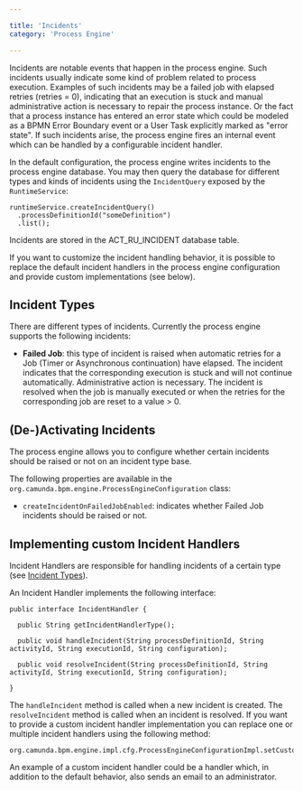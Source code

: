 ```yaml
---

title: 'Incidents'
category: 'Process Engine'

---
```


Incidents are notable events that happen in the process engine. Such incidents usually indicate some kind of problem related to process execution. Examples of such incidents may be a failed job with elapsed retries (retries = 0), indicating that an execution is stuck and manual administrative action is necessary to repair the process instance. Or the fact that a process instance has entered an error state which could be modeled as a BPMN Error Boundary event or a User Task explicitly marked as "error state". If such incidents arise, the process engine fires an internal event which can be handled by a configurable incident handler.

In the default configuration, the process engine writes incidents to the process engine database. You may then query the database for different types and kinds of incidents using the `IncidentQuery` exposed by the `RuntimeService`:

    runtimeService.createIncidentQuery()
      .processDefinitionId("someDefinition")
      .list();

Incidents are stored in the ACT_RU_INCIDENT database table.

If you want to customize the incident handling behavior, it is possible to replace the default incident handlers in the process engine configuration and provide custom implementations (see below).

## Incident Types

There are different types of incidents. Currently the process engine supports the following incidents:

  * **Failed Job**: this type of incident is raised when automatic retries for a Job (Timer or Asynchronous continuation) have elapsed. The incident indicates that the corresponding execution is stuck and will not continue automatically. Administrative action is necessary.
  The incident is resolved when the job is manually executed or when the retries for the corresponding job are reset to a value > 0.

## (De-)Activating Incidents

The process engine allows you to configure  whether certain incidents should be raised or not on an incident type base.

The following properties are available in the `org.camunda.bpm.engine.ProcessEngineConfiguration` class:

  * `createIncidentOnFailedJobEnabled`: indicates whether Failed Job incidents should be raised or not.

## Implementing custom Incident Handlers

Incident Handlers are responsible for handling incidents of a certain type (see <a href="ref:#process-engine-incidents-incident-types">Incident Types</a>).

An Incident Handler implements the following interface:

    public interface IncidentHandler {

      public String getIncidentHandlerType();

      public void handleIncident(String processDefinitionId, String activityId, String executionId, String configuration);

      public void resolveIncident(String processDefinitionId, String activityId, String executionId, String configuration);

    }

The `handleIncident` method is called when a new incident is created. The `resolveIncident` method is called when an incident is resolved. If you want to provide a custom incident handler implementation you can replace one or multiple incident handlers using the following method:

    org.camunda.bpm.engine.impl.cfg.ProcessEngineConfigurationImpl.setCustomIncidentHandlers(List<IncidentHandler>)

An example of a custom incident handler could be a handler which, in addition to the default behavior, also sends an email to an administrator.

